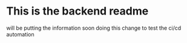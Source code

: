 # This is the backend readme

will be putting the information soon
doing this change to test the ci/cd automation
